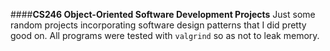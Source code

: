 ####**CS246 Object-Oriented Software Development Projects**
Just some random projects incorporating software design patterns that I did pretty good on. All programs were tested with `valgrind` so as not to leak memory.

